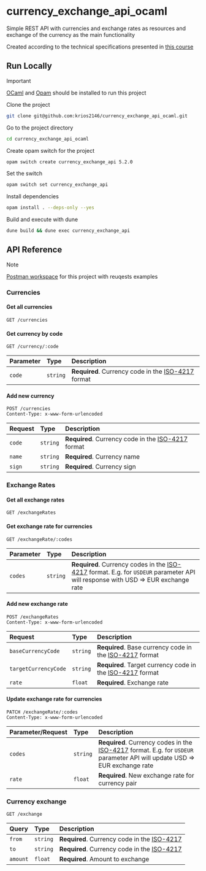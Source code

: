 # currency_exchange_api_ocaml

Simple REST API with currencies and exchange rates as resources and exchange of the currency as the main functionality

Created according to the technical specifications presented in [this course](https://zhukovsd.github.io/java-backend-learning-course/projects/currency-exchange)
## Run Locally

> [!IMPORTANT]  
> [OCaml](https://ocaml.org/install) and [Opam](https://opam.ocaml.org/) should be installed to run this project

Clone the project

```bash
git clone git@github.com:krios2146/currency_exchange_api_ocaml.git
```

Go to the project directory

```bash
cd currency_exchange_api_ocaml
```

Create opam switch for the project

```bash
opam switch create currency_exchange_api 5.2.0
```

Set the switch

```bash
opam switch set currency_exchange_api
```

Install dependencies

```bash
opam install . --deps-only --yes
```

Build and execute with dune

```bash
dune build && dune exec currency_exchange_api
```

## API Reference
> [!NOTE]  
> [Postman workspace](https://www.postman.com/krios2185/workspace/currency-exchange-workspace) for this project with reuqests examples

### Currencies

#### Get all currencies

```http
GET /currencies
```

#### Get currency by code

```http
GET /currency/:code
```

| Parameter | Type     | Description                                                                                  |
|:----------|:---------|:---------------------------------------------------------------------------------------------|
| `code`    | `string` | **Required**. Currency code in the [ISO-4217](https://en.wikipedia.org/wiki/ISO_4217) format |

#### Add new currency

```http
POST /currencies
Content-Type: x-www-form-urlencoded
```

| Request | Type     | Description                                                                                  |
|:--------|:---------|:---------------------------------------------------------------------------------------------|
| `code`  | `string` | **Required**. Currency code in the [ISO-4217](https://en.wikipedia.org/wiki/ISO_4217) format |
| `name`  | `string` | **Required**. Currency name                                                                  |
| `sign`  | `string` | **Required**. Currency sign                                                                  |

### Exchange Rates

#### Get all exchange rates

```http
GET /exchangeRates
```

#### Get exchange rate for currencies

```http
GET /exchangeRate/:codes
```

| Parameter | Type     | Description                                                                                                                                                                |
|:----------|:---------|:---------------------------------------------------------------------------------------------------------------------------------------------------------------------------|
| `codes`   | `string` | **Required**. Currency codes in the [ISO-4217](https://en.wikipedia.org/wiki/ISO_4217) format. E.g. for `USDEUR` parameter API will response with USD => EUR exchange rate |

#### Add new exchange rate

```http
POST /exchangeRates
Content-Type: x-www-form-urlencoded
```

| Request              | Type     | Description                                                                                         |
|:---------------------|:---------|:----------------------------------------------------------------------------------------------------|
| `baseCurrencyCode`   | `string` | **Required**. Base currency code in the [ISO-4217](https://en.wikipedia.org/wiki/ISO_4217) format   |
| `targetCurrencyCode` | `string` | **Required**. Target currency code in the [ISO-4217](https://en.wikipedia.org/wiki/ISO_4217) format |
| `rate`               | `float`  | **Required**. Exchange rate                                                                         |

#### Update exchange rate for currencies

```http
PATCH /exchangeRate/:codes
Content-Type: x-www-form-urlencoded
```

| Parameter/Request | Type     | Description                                                                                                                                                         |
|:------------------|:---------|:--------------------------------------------------------------------------------------------------------------------------------------------------------------------|
| `codes`           | `string` | **Required**. Currency codes in the [ISO-4217](https://en.wikipedia.org/wiki/ISO_4217) format. E.g. for `USDEUR` parameter API will update USD => EUR exchange rate |
| `rate`            | `float`  | **Required**. New exchange rate for currency pair                                                                                                                   |

### Currency exchange

```http
GET /exchange
```

| Query    | Type     | Description                                                                           |
|:---------|:---------|:--------------------------------------------------------------------------------------|
| `from`   | `string` | **Required**. Currency code in the [ISO-4217](https://en.wikipedia.org/wiki/ISO_4217) |
| `to`     | `string` | **Required**. Currency code in the [ISO-4217](https://en.wikipedia.org/wiki/ISO_4217) |
| `amount` | `float`  | **Required**. Amount to exchange                                                      |
